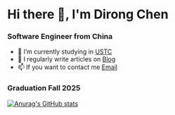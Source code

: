 # Hi there 👋, I'm Dirong Chen

### Software Engineer from China

- 🔭 I’m currently studying in [USTC](http://ustc.edu)
- 📝 I regularly write articles on [Blog](https://1ambd4.site/)
- 📫 If you want to contact me [Email](mailto:dr.chen@mail.ustc.edu.cn)

### Graduation Fall 2025

<!--
**1ambd4/1ambd4** is a ✨ _special_ ✨ repository because its `README.md` (this file) appears on your GitHub profile.

Here are some ideas to get you started:

- 🔭 I’m currently working on ...
- 🌱 I’m currently learning ...
- 👯 I’m looking to collaborate on ...
- 🤔 I’m looking for help with ...
- 💬 Ask me about ...
- 📫 How to reach me: ...
- 😄 Pronouns: ...
- ⚡ Fun fact: ...
-->

[![Anurag's GitHub stats](https://github-readme-stats.vercel.app/api?username=1ambd4&theme=graywhite)](https://github.com/anuraghazra/github-readme-stats)
